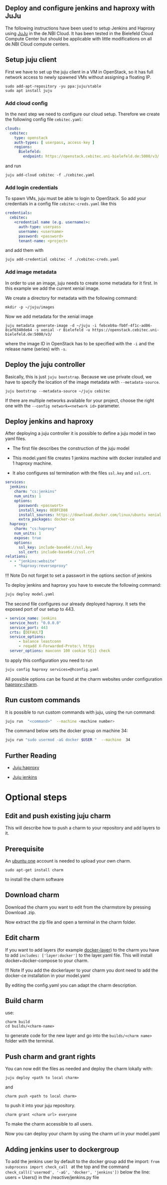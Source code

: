## Deploy and configure jenkins and haproxy with JuJu

The following instructions have been used to setup Jenkins and Haproxy using [JuJu](https://jujucharms.com) in the de.NBI Cloud.
It has been tested in the Bielefeld Cloud Compute Center but should be applicable with little modifications on all
de.NBI Cloud compute centers.

## Setup juju client 

First we have to set up the juju client in a VM in OpenStack, so it has full network access to
newly spawned VMs without assigning a floating IP.

```
sudo add-apt-repository -yu ppa:juju/stable
sudo apt install juju
```

### Add cloud config

In the next step we need to configure our cloud setup. Therefore we create the
following config file `cebitec.yaml`:

```yaml
clouds:
  cebitec:
    type: openstack
    auth-types: [ userpass, access-key ]
    regions:
      Bielefeld:
        endpoint: https://openstack.cebitec.uni-bielefeld.de:5000/v3/

```
and run

```
juju add-cloud cebitec -f ./cebitec.yaml

```

### Add login credentials

To spawn VMs, juju must be able to login to OpenStack.
So add your credentials in a config file `cebitec-creds.yaml` like this

```yaml
credentials:
  cebitec:
    <credential name (e.g. username)>:
      auth-type: userpass
      username: <username>
      password: <password>
      tenant-name: <project>

```

and add them with

```
juju add-credential cebitec -f ./cebitec-creds.yaml

```

### Add image metadata

In order to use an image, juju needs to create some metadata for it first.
In this example we add the current xenial image.

We create a directory for metadata with the following command:

```
mkdir -p ~/juju/images
```

Now we add metadata for the xenial image

```
juju metadata generate-image -d ~/juju -i febceb9a-fb0f-4f1c-ad06-8caf6340de64 -s xenial -r Bielefeld -u https://openstack.cebitec.uni-bielefeld.de:5000/v3/

```

where the image ID in OpenStack has to be specified with the `-i` and the release name (series) with `-s`.

## Deploy the juju controller

Basically, this is just `juju bootstrap`. Because we use private cloud, we have
to specify the location of the image metadata with `--metadata-source`.

```
juju bootstrap --metadata-source ~/juju cebitec

```

If there are multiple networks available for your project, choose the right one
with the `--config network=<network id>` parameter.

## Deploy jenkins and haproxy

After deploying a juju controller it is possible to define a juju model in two yaml files.

- The first file describes the construction of the juju model 

- This model.yaml file creates 1 jenkins machine with docker installed and 1 haproxy machine.

- It also configures ssl termination with the files `ssl.key` and `ssl.crt`. 

```yaml
services:
  jenkins:
    charm: "cs:jenkins"
    num_units: 1
    options:
      password: <passwort>
      install_keys: 0EBFCD88
      install_sources: https://download.docker.com/linux/ubuntu xenial stable
      extra_packages: docker-ce
  haproxy:
    charm: "cs:haproxy"
    num_units: 1
    expose: true
    options:
      ssl_key: include-base64://ssl.key
      ssl_cert: include-base64://ssl.crt
relations:
  - - "jenkins:website"
    - "haproxy:reverseproxy"
``` 

!!! Note
    Do not forget to set a passwort in the options section of jenkins
    
To deploy jenkins and haproxy you have to execute the following command:

```BASH
juju deploy model.yaml
```


The second file configures our already deployed haproxy. It sets the exposed port of our setup to 443.

```yaml
- service_name: jenkins
  service_host: "0.0.0.0"
  service_port: 443
  crts: [DEFAULT]
  service_options:
      - balance leastconn
      - reqadd X-Forwarded-Proto:\ https
  server_options: maxconn 100 cookie S{i} check
``` 
to apply this configuration you need to run 

```BASH
juju config haproxy services=@hconfig.yaml
```

All possible options can be found at the charm websites under configuration [haproxy-charm](https://jujucharms.com/haproxy/).

## Run custom commands

It is possible to run custom commands with juju, using the run command:

```BASH
juju run  "<command>"  --machine <machine number>
```

The command below sets the docker group on machine 34:

```BASH
juju run "sudo usermod -aG docker $USER "  --machine  34
```

## Further Reading

* [Juju haproxy](https://jujucharms.com/haproxy/)

* [Juju jenkins](https://jujucharms.com/jenkins/)
 
# Optional steps

## Edit and push existing juju charm
This will describe how to push a charm to your repository and add layers to it.


## Prerequisite
An [ubuntu one](https://login.ubuntu.com) account is needed to upload your own charm.
```
sudo apt-get install charm
``` 
to install the charm software

## Download charm

Download the charm you want to edit from the charmstore by pressing Download .zip.

Now extract the zip file and open a terminal in the charm folder.

## Edit charm
If you want to add layers (for example [docker-layer](https://jujucharms.com/new/u/lazypower/docker)) to the charm you have to add
```includes: ['layer:docker']```  to the layer.yaml file. This will install docker+docker-compose to your charm.

!!! Note
    If you add the dockerlayer to your charm you dont need to add the docker-ce installation in your model.yaml


By editing the config.yaml you can adapt the charm description.

## Build charm
use:
```
charm build
cd builds/<charm-name> 
```
to generate code for the new layer and go into the ```builds/<charm name>``` folder with the terminal.

## Push charm and grant rights

You can now edit the files as needed and deploy the charm lokally with:
```
juju deploy <path to local charm>
```
and
```
charm push <path to local charm> 
```
to push it into your juju repository.

```
charm grant <charm url> everyone 
```
To make the charm accessible to all users.

Now you can deploy your charm by using the charm url in your model.yaml

## Adding jenkins user to dockergroup


To add the jenkins user by default to the docker group add the import:
 `from subprocess import check_call `
at the top and the command
 `check_call(['usermod', '-aG', 'docker', 'jenkins'])`
below the line: users = Users() in the <charm>/reactive/jenkins.py file

